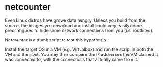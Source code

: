 # netcounter
Even Linux distros have grown data hungry. Unless you build from the source, the images you download and install could very easily 
come preconfigured to hide some network connections from you (i.e. rootkited).

Netcounter is a dumb script to test this hypothesis.

Install the target OS in a VM (e.g. Virtualbox) and run the script in both the VM and the Host. 
You may then compare the IP addresses the VM claimed it was connected to, with the connections that actually came from it.

